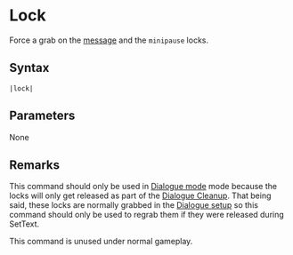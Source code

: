 # Lock

Force a grab on the [message](../Notable%20states.md#message.md) and the `minipause` locks.

## Syntax

````
|lock|
````

## Parameters

None

## Remarks

This command should only be used in [Dialogue mode](../Dialogue%20mode.md) mode because the locks will only get released as part of the [Dialogue Cleanup](../Life%20Cycle.md#dialogue-cleanup). That being said, these locks are normally grabbed in the [Dialogue setup](../Life%20Cycle.md#dialogue-setup) so this command should only be used to regrab them if they were released during SetText.

This command is unused under normal gameplay.
